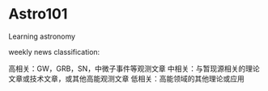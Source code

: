 # Astro101
Learning astronomy

weekly news classification:

高相关：GW，GRB，SN，中微子事件等观测文章
中相关：与暂现源相关的理论文章或技术文章，或其他高能观测文章
低相关：高能领域的其他理论或应用
